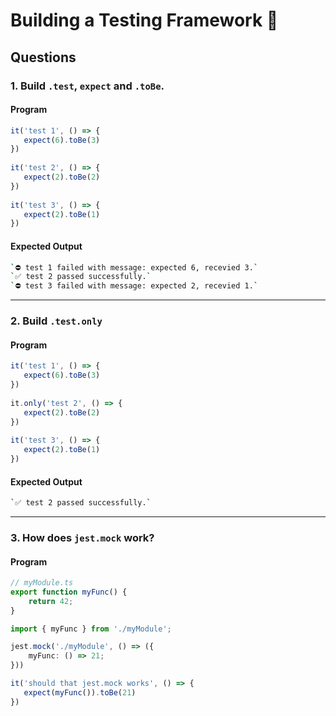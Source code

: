 # Building a Testing Framework 🤡

## Questions

### 1. Build `.test`, `expect` and `.toBe`.

#### Program

```ts
it('test 1', () => {
   expect(6).toBe(3)
})
​
it('test 2', () => {
   expect(2).toBe(2)
})
​
it('test 3', () => {
   expect(2).toBe(1)
})
```

#### Expected Output 

```bash
`⛔️ test 1 failed with message: expected 6, recevied 3.`
`✅ test 2 passed successfully.`
`⛔️ test 3 failed with message: expected 2, recevied 1.`
```

--- 

### 2. Build `.test.only`

#### Program

```ts
it('test 1', () => {
   expect(6).toBe(3)
})
​
it.only('test 2', () => {
   expect(2).toBe(2)
})
​
it('test 3', () => {
   expect(2).toBe(1)
})
```

#### Expected Output

```bash
`✅ test 2 passed successfully.`
```

---

### 3. How does `jest.mock` work?

#### Program

```ts
// myModule.ts
export function myFunc() {
    return 42;
}

import { myFunc } from './myModule';

jest.mock('./myModule', () => ({
    myFunc: () => 21;
}))

it('should that jest.mock works', () => {
   expect(myFunc()).toBe(21)
})
```